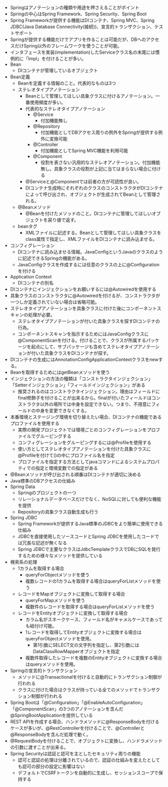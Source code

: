 - Springはアノテーションの種類や用途を押さえることがポイント
- Springの中心はSpring Framework、Spring Security、Spring Boot
- Spring Frameworkが提供する機能はDIコンテナ、Spring MVC、Spring JDBC(Java Database Connectivity(接続))、宣言的トランザクション、テストサポート
- Springが提供する機能だけでアプリを作ることは可能だが、DBへのアクセスだけSpring以外のフレームワークを使うことが可能。
- インタフェースを実装(implementation)したServiceクラス名の末尾には慣例的に「Impl」を付けることが多い。
- Bean
    - DIコンテナが管理しているオブジェクト
- Bean定義
    - Beanを定義する情報のこと。代表的なものは3つ
    - ステレオタイプアノテーション
        - Beanとして管理してほしい具象クラスに付けるアノテーション。一番使用頻度が多い。
        - 代表的なステレオタイプアノテーション
            - @Service
                - 付加機能無し
            - @Repository
                - 付加機能としてDBアクセス周りの例外をSpringが提供する例外に変換可能
            - @Controller
                - 付加機能としてSpring MVC機能を利用可能
            - @Component
                - 役割を表さない汎用的なステレオアノテーション。付加機能無し。具象クラスの役割が上記に当てはまらない場合に付ける
        - @Serviceと@Componentでは前者の方が可読性が良い。
        - DIコンテナ生成時にそれぞれのクラスのコンストラクタがDIコンテナによって呼び出され、オブジェクトが生成されてBeanとして管理される。
    - @Beanメソッド
        - @Beanを付けたメソッドのこと。DIコンテナに管理してほしいオブジェクトを戻り値で返す。
    - beanタグ
        - XMLファイルに記述する。Beanとして管理してほしい具象クラスをclass属性で指定し、XMLファイルをDIコンテナに読み込ませる。
- コンフィグレーション
    - DIコンテナに読み込ませる情報。JavaConfigというJavaのクラスのように記述できるSpringの機能がある。
    - JavaConfigクラスを作成するには任意のクラスの上に@Configurationを付ける
- Application Context
    - DIコンテナの別名
- DIコンテナにインジェクションをお願いするには@Autowiredを使用する
- 具象クラスのコンストラクタに@Autowiredを付けるが、コンストラクタが一つしか定義されていない場合は省略可能。
- ステレオタイプアノテーションを具象クラスに付けた後にコンポーネントスキャンの処理が必要。
    - ステレオタイプアノテーションが付いた具象クラスを探すDIコンテナの行為。
    - コンポーネントスキャンを指示するためにはJavaConfigクラスに@ComponentScanを付ける。付けることで、クラスが所属するパッケージを起点にして、サブパッケージも含めてステレオタイプアノテーションが付いた具象クラスをDIコンテナが探す。
- DIコンテナの生成にはAnnotationConfigApplicationContextクラスをnewする。
- Beanを取得するためにはgetBeanメソッドを使う
- インジェクションの方法の種類は「コンストラクタインジェクション」「Setterインジェクション」「フィールドインジェクション」がある
    - 推奨されるのはコンストラクタインジェクション。理由はフィールドにfinal修飾子を付けることが出来るから。finalが付いたフィールドはコンストラクタ以外の場所では中身を設定できない。つまり、不用意にフィールドの中身を変更できなくする。
- 本番環境とステージング環境を切り替えたい場合、DIコンテナの機能であるプロファイルを使用する
    - 実際の開発プロジェクトでは環境ごとのコンフィグレーションをプロファイルでグルーピングする
    - コンフィグレーションをグルーピングするには@Profileを使用する
    - 使い方としてステレオタイプアノテーションを付けた具象クラスに@Profileを付けて()の中にプロファイル名を指定
    - プロファイルを指定する方法としてjavaコマンドによるシステムプロパティでの指定と環境変数での指定がある
- @Beanメソッドが呼び出される順番はDIコンテナが適切に決める
- Java標準のDBアクセスの仕組み
- Spring Data
    - Springのプロジェクトの一つ
    - リレーショナルデータベースだけでなく、NoSQLに対しても便利な機能を提供
    - Repositoryの具象クラス自動生成も行う
- Spring JDBC
    - Spring Frameworkが提供するJava標準のJDBCをより簡単に使用できる仕組み
    - JDBCを直接使用したソースコードとSpring JDBCを使用したコードでは冗長な記述が無くなる
    - Spring JDBCで主要なクラスはJdbcTemplateクラスでDBにSQLを発行するための様々なメソッドを提供している
- 検索系の処理
    - 1カラムを取得する場合
        - queryForObjectメソッドを使う
        - 複数レコードの1カラムを取得する場合はqueryForListメソッドを使う
    - レコードをMapオブジェクトに変換して取得する場合
        - queryForMapメソッドを使う
        - 複数件のレコードを取得する場合はqueryForListメソッドを使う
    - レコードをEntityオブジェクトに変換して取得する場合
        - カラム名がスネークケース、フィールド名がキャメルケースであっても紐付け可能。
        - 1レコードを取得してEntityオブジェクトに変換する場合はqueryForObjectメソッドを使用。
            - 第1引数にSELECT文の文字列を指定し、第2引数にはDataClassRowMapperオブジェクトを指定
        - 複数件取得したレコードを複数のEntityオブジェクトに変換する場合はqueryメソッドを使用。
- Springの宣言的トランザクション
    - メソッドに@Transactionalを付けると自動的にトランザクション制御が行われる
    - クラスに付けた場合はクラスが持っている全てのメソッドでトランザクション制御が行われる
- Spring Bootは「@Configuration」「@EnableAutoConfiguration」「@ComponentScan」の3つのアノテーションを含んだ@SpringBootApplicationを提供している
- REST APIを作成する場合、ハンドラメソッドに@ResponseBodyを付けるケースが多いが、@RestControllerを付けることで、@Controllerと@ResponseBodyを含んだ処理で動く。
- @RequestBodyを付けることで、オブジェクトに変換し、ハンドラメソッドの引数に渡すことが出来る。
- Spring Securityは認証と認可を主としたセキュリティ周りの機能
    - 認可と認証の処理は分離されているので、認証の仕組みを変えたとしても認可の部分の設定に影響はない
    - デフォルトでCSRFトークンを自動的に生成し、セッションスコープで保持する